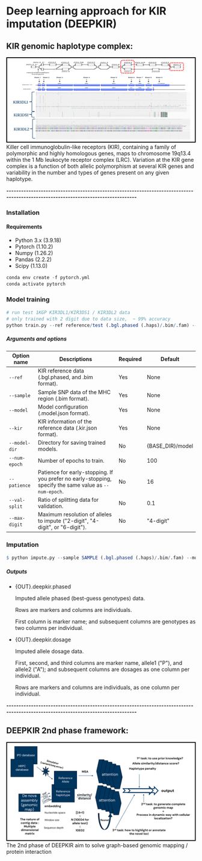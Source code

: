 # Deep learning approach for KIR imputation (DEEPKIR)

## KIR genomic haplotype complex:
![DEEPKIR_benchmarking](https://github.com/tzhang-nmdp/DEEPKIR/blob/main/fig/KIR_summary.png)
Killer cell immunoglobulin-like receptors (KIR), containing a family of polymorphic and highly homologous genes, maps to chromosome 19q13.4 within the 1 Mb leukocyte receptor complex (LRC). Variation at the KIR gene complex is a function of both allelic polymorphism at several KIR genes and variability in the number and types of genes present on any given haplotype.

<b>
---------------------------------------------------------------------------------------------------------------------------------
</b>

### Installation
#### Requirements
- Python 3.x (3.9.18)
- Pytorch (1.10.2)
- Numpy (1.26.2)
- Pandas (2.2.2)
- Scipy (1.13.0)

``` r
conda env create -f pytorch.yml
conda activate pytorch
```
### Model training
``` r
# run test 1KGP KIR3DL1/KIR3DS1 / KIR3DL2 data
# only trained with 2 digit due to data size,  ~ 99% accuracy
python train.py --ref reference/test (.bgl.phased (.haps)/.bim/.fam) --sample reference/test --model reference/test (.model.json) --kir reference/test (.kir.json) --model-dir reference/model --max-digit 2-digit
```

##### Arguments and options
| Option name   | Descriptions                                                 | Required | Default   |
| ------------- | ------------------------------------------------------------ | -------- | --------- |
| `--ref`       | KIR reference data (.bgl.phased, and .bim format).           | Yes      | None      |
| `--sample`    | Sample SNP data of the MHC region (.bim format).             | Yes      | None      |
| `--model`     | Model configuration (.model.json format).                    | Yes      | None      |
| `--kir`       | KIR information of the reference data (.kir.json format).    | Yes      | None      |
| `--model-dir` | Directory for saving trained models.                         | No       | {BASE\_DIR}/model   |
| `--num-epoch` | Number of epochs to train.                                   | No       | 100       |
| `--patience`  | Patience for early-stopping. If you prefer no early-stopping, specify the same value as `--num-epoch`. | No       | 16        |
| `--val-split` | Ratio of splitting data for validation.                      | No       | 0.1       |
| `--max-digit` | Maximum resolution of alleles to impute ("2-digit", "4-digit", or "6-digit"). | No       | "4-digit" |

### Imputation
``` r
$ python impute.py --sample SAMPLE (.bgl.phased (.haps)/.bim/.fam) --model MODEL (.model.json) --kir KIR (.kir.json) --model-dir MODEL_DIR --out OUT
```
##### Outputs

- {OUT}.deepkir.phased

  Imputed allele phased (best-guess genotypes) data. 

  Rows are markers and columns are individuals.

  First column is marker name; and subsequent columns are genotypes as two columns per individual.

- {OUT}.deepkir.dosage

  Imputed allele dosage data. 

  First, second, and third columns are marker name, allele1 ("P"), and allele2 ("A"); and subsequent columns are dosages as one column per individual.

  Rows are markers and columns are individuals, as one column per individual. 

<b>
---------------------------------------------------------------------------------------------------------------------------------
</b>

## DEEPKIR 2nd phase framework:
![DEEPKIR_benchmarking](https://github.com/tzhang-nmdp/DEEPKIR/blob/main/fig/DEEPKIR_2nd_phase_framework_design.png)
The 2nd phase of DEEPKIR aim to solve graph-based genomic mapping / protein interaction

